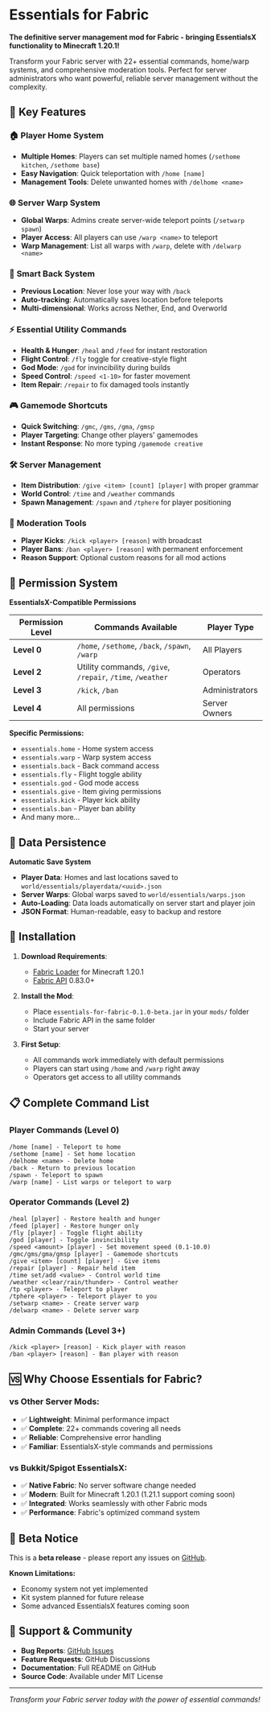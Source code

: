 # Essentials for Fabric

**The definitive server management mod for Fabric - bringing EssentialsX functionality to Minecraft 1.20.1!**

Transform your Fabric server with 22+ essential commands, home/warp systems, and comprehensive moderation tools. Perfect for server administrators who want powerful, reliable server management without the complexity.

## 🌟 Key Features

### 🏠 **Player Home System**
- **Multiple Homes**: Players can set multiple named homes (`/sethome kitchen`, `/sethome base`)
- **Easy Navigation**: Quick teleportation with `/home [name]`
- **Management Tools**: Delete unwanted homes with `/delhome <name>`

### 🌐 **Server Warp System** 
- **Global Warps**: Admins create server-wide teleport points (`/setwarp spawn`)
- **Player Access**: All players can use `/warp <name>` to teleport
- **Warp Management**: List all warps with `/warp`, delete with `/delwarp <name>`

### 🔄 **Smart Back System**
- **Previous Location**: Never lose your way with `/back`
- **Auto-tracking**: Automatically saves location before teleports
- **Multi-dimensional**: Works across Nether, End, and Overworld

### ⚡ **Essential Utility Commands**
- **Health & Hunger**: `/heal` and `/feed` for instant restoration
- **Flight Control**: `/fly` toggle for creative-style flight
- **God Mode**: `/god` for invincibility during builds
- **Speed Control**: `/speed <1-10>` for faster movement
- **Item Repair**: `/repair` to fix damaged tools instantly

### 🎮 **Gamemode Shortcuts**
- **Quick Switching**: `/gmc`, `/gms`, `/gma`, `/gmsp`
- **Player Targeting**: Change other players' gamemodes
- **Instant Response**: No more typing `/gamemode creative`

### 🛠️ **Server Management**
- **Item Distribution**: `/give <item> [count] [player]` with proper grammar
- **World Control**: `/time` and `/weather` commands
- **Spawn Management**: `/spawn` and `/tphere` for player positioning

### 👮 **Moderation Tools**
- **Player Kicks**: `/kick <player> [reason]` with broadcast
- **Player Bans**: `/ban <player> [reason]` with permanent enforcement
- **Reason Support**: Optional custom reasons for all mod actions

## 🔐 Permission System

**EssentialsX-Compatible Permissions**

| Permission Level | Commands Available | Player Type |
|------------------|-------------------|-------------|
| **Level 0** | `/home`, `/sethome`, `/back`, `/spawn`, `/warp` | All Players |
| **Level 2** | Utility commands, `/give`, `/repair`, `/time`, `/weather` | Operators |
| **Level 3** | `/kick`, `/ban` | Administrators |
| **Level 4** | All permissions | Server Owners |

**Specific Permissions:**
- `essentials.home` - Home system access
- `essentials.warp` - Warp system access  
- `essentials.back` - Back command access
- `essentials.fly` - Flight toggle ability
- `essentials.god` - God mode access
- `essentials.give` - Item giving permissions
- `essentials.kick` - Player kick ability
- `essentials.ban` - Player ban ability
- And many more...

## 💾 Data Persistence

**Automatic Save System**
- **Player Data**: Homes and last locations saved to `world/essentials/playerdata/<uuid>.json`
- **Server Warps**: Global warps saved to `world/essentials/warps.json`
- **Auto-Loading**: Data loads automatically on server start and player join
- **JSON Format**: Human-readable, easy to backup and restore

## 🚀 Installation

1. **Download Requirements**:
   - [Fabric Loader](https://fabricmc.net/use/) for Minecraft 1.20.1
   - [Fabric API](https://modrinth.com/mod/fabric-api) 0.83.0+

2. **Install the Mod**:
   - Place `essentials-for-fabric-0.1.0-beta.jar` in your `mods/` folder
   - Include Fabric API in the same folder
   - Start your server

3. **First Setup**:
   - All commands work immediately with default permissions
   - Players can start using `/home` and `/warp` right away
   - Operators get access to all utility commands

## 📋 Complete Command List

### **Player Commands (Level 0)**
```
/home [name] - Teleport to home
/sethome [name] - Set home location  
/delhome <name> - Delete home
/back - Return to previous location
/spawn - Teleport to spawn
/warp [name] - List warps or teleport to warp
```

### **Operator Commands (Level 2)**
```
/heal [player] - Restore health and hunger
/feed [player] - Restore hunger only
/fly [player] - Toggle flight ability
/god [player] - Toggle invincibility
/speed <amount> [player] - Set movement speed (0.1-10.0)
/gmc/gms/gma/gmsp [player] - Gamemode shortcuts
/give <item> [count] [player] - Give items
/repair [player] - Repair held item
/time set/add <value> - Control world time
/weather <clear/rain/thunder> - Control weather
/tp <player> - Teleport to player
/tphere <player> - Teleport player to you
/setwarp <name> - Create server warp
/delwarp <name> - Delete server warp
```

### **Admin Commands (Level 3+)**
```
/kick <player> [reason] - Kick player with reason
/ban <player> [reason] - Ban player with reason
```

## 🆚 Why Choose Essentials for Fabric?

### **vs Other Server Mods:**
- ✅ **Lightweight**: Minimal performance impact
- ✅ **Complete**: 22+ commands covering all needs
- ✅ **Reliable**: Comprehensive error handling
- ✅ **Familiar**: EssentialsX-style commands and permissions

### **vs Bukkit/Spigot EssentialsX:**
- ✅ **Native Fabric**: No server software change needed
- ✅ **Modern**: Built for Minecraft 1.20.1 (1.21.1 support coming soon)
- ✅ **Integrated**: Works seamlessly with other Fabric mods
- ✅ **Performance**: Fabric's optimized command system

## 🐛 Beta Notice

This is a **beta release** - please report any issues on [GitHub](https://github.com/essentialsforfabric/essentials-for-fabric/issues). 

**Known Limitations:**
- Economy system not yet implemented
- Kit system planned for future release
- Some advanced EssentialsX features coming soon

## 🤝 Support & Community

- **Bug Reports**: [GitHub Issues](https://github.com/essentialsforfabric/essentials-for-fabric/issues)
- **Feature Requests**: GitHub Discussions
- **Documentation**: Full README on GitHub
- **Source Code**: Available under MIT License

---

*Transform your Fabric server today with the power of essential commands!*